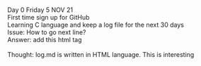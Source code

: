 <br/> Day 0 Friday 5 NOV 21 
<br/> First time sign up for GitHub
<br/>Learning C language and keep a log file for the next 30 days
<br/> Issue:  How to go next line?
<br/> Answer:  add this html tag <br/>
<br/>  Thought:  log.md is written in HTML language.  This is interesting
